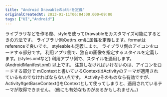 ```yaml
---
title: "Android Drawableのattrを定義"
originalCreatedAt: 2013-01-11T06:04:00.000+09:00
tags: ["UI","Android"]
---
```

ライブラリなどを作る際、styleを使ってDrawableをカスタマイズ可能にするときの方法です。 ライブラリ側のattrs.xmlに属性を定義します。formatはreferenceで良いです。  styleableも定義します。  ライブラリ側のアイコンをロードする部分です。  利用アプリ側で、独自の画像を指定するスタイルを定義します。(styles.xmlなど)  利用アプリ側で、スタイルを適用します。(AndroidManifest.xml)  以上です。 注意しなければいけないのは、アイコンをロードする部分で mContextと書いているContextはActivityのテーマが適用されているものでなければならない点です。 Activityそのものなら有効ですが、Activity#getBaseContext()をContextとして使ってしまうと、適用されているテーマが取得できません。 (他にも有効なものがあるかもしれません。)
<!--more-->
